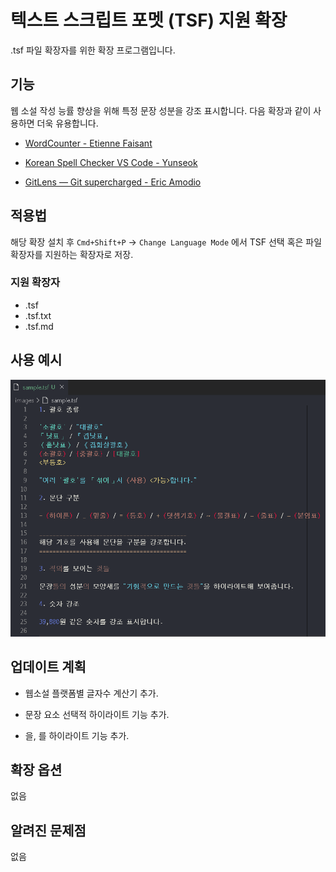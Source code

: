 #  텍스트 스크립트 포멧 (TSF) 지원 확장

.tsf 파일 확장자를 위한 확장 프로그램입니다.

## 기능

웹 소설 작성 능률 향상을 위해 특정 문장 성분을 강조 표시합니다. 다음 확장과 같이 사용하면 더욱 유용합니다.

- [WordCounter - Etienne Faisant](https://marketplace.visualstudio.com/items?itemName=kirozen.wordcounter)

- [Korean Spell Checker VS Code - Yunseok](https://marketplace.visualstudio.com/items?itemName=Yunseok.korean-spell-checker-vs-code)

- [GitLens — Git supercharged - Eric Amodio](https://marketplace.visualstudio.com/items?itemName=eamodio.gitlens)

## 적용법

해당 확장 설치 후 `Cmd+Shift+P` → `Change Language Mode` 에서 TSF 선택 혹은 파일 확장자를 지원하는 확장자로 저장.

### 지원 확장자

- .tsf
- .tsf.txt
- .tsf.md

## 사용 예시

![사용 예시](https://github.com/urun4m0r1/tsf-support/raw/master/images/sample.png)

## 업데이트 계획

- 웹소설 플랫폼별 글자수 계산기 추가.

- 문장 요소 선택적 하이라이트 기능 추가.

- 을, 를 하이라이트 기능 추가.

## 확장 옵션

없음

## 알려진 문제점

없음